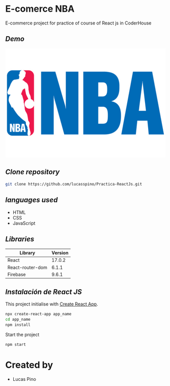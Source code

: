 # E-comerce NBA
E-commerce project for practice of course of React js in CoderHouse

## _Demo_

[![](./src/components/images/NBALogo.png)](https://loving-goldwasser-571e16.netlify.app)

## _Clone repository_
```sh
git clone https://github.com/lucasspino/Practica-ReactJs.git
```

## _languages ​​used_

- HTML
- CSS
- JavaScript	

## _Libraries_
| Library | Version 
| ------ | ------ |
| React | 17.0.2 
| React-router-dom | 6.1.1 
| Firebase | 9.6.1 | 



## _Instalación de React JS_

This project initialise with [Create React App](https://github.com/facebook/create-react-app).

```sh
npx create-react-app app_name
cd app_name
npm install
```

Start the project
```sh
npm start
```

# Created by 
 * Lucas Pino

